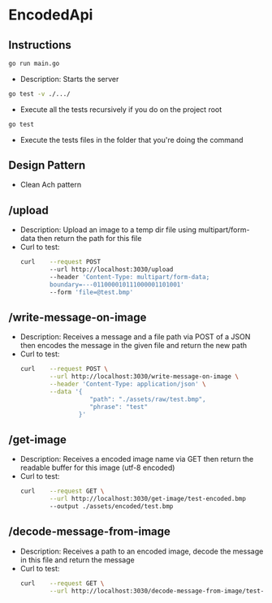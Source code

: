 # EncodedApi

## Instructions

```bash
go run main.go
```

- Description: Starts the server

```bash
go test -v ./.../
```

- Execute all the tests recursively if you do on the project root

```bash
go test
````

- Execute the tests files in the folder that you\'re doing the command

## Design Pattern

 - Clean Ach pattern
    
## /upload

  - Description: Upload an image to a temp dir file using multipart/form-data then return the path for this file
  - Curl to test:
    ```bash
    curl    --request POST  
            --url http://localhost:3030/upload  
            --header 'Content-Type: multipart/form-data; 
            boundary=---011000010111000001101001'   
            --form 'file=@test.bmp'
    ```


## /write-message-on-image
    
- Description: Receives a message and a file path via POST of a JSON then encodes the message in the given file and return the new path
- Curl to test: 
    ``` bash 
    curl    --request POST \
            --url http://localhost:3030/write-message-on-image \
            --header 'Content-Type: application/json' \
            --data '{
	                   "path": "./assets/raw/test.bmp",
	                   "phrase": "test"
                    }'
    ```

## /get-image
    
- Description: Receives a encoded image name via GET then return the readable buffer for this image (utf-8 encoded)
- Curl to test: 
    ```bash 
    curl    --request GET \
            --url http://localhost:3030/get-image/test-encoded.bmp 
            --output ./assets/encoded/test.bmp
    ```



## /decode-message-from-image

- Description: Receives a path to an encoded image, decode the message in this file and return the message
- Curl to test: 
    ```bash 
    curl    --request GET \
            --url http://localhost:3030/decode-message-from-image/test-encoded.bmp
    ```
